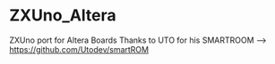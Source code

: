 # ZXUno_Altera
 ZXUno port for Altera Boards
Thanks to UTO for his SMARTROOM -->  https://github.com/Utodev/smartROM
